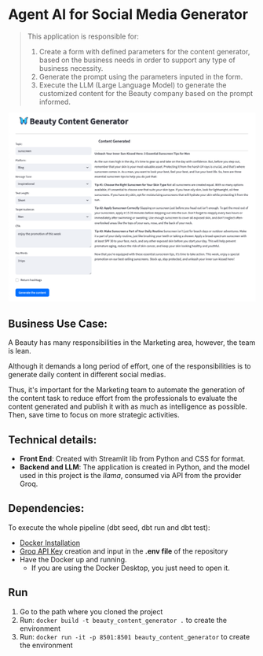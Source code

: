 # Agent AI for Social Media Generator
> This application is responsible for:
> 1. Create a form with defined parameters for the content generator, based on the business needs in order to support any type of business necessity.  
> 2. Generate the prompt using the parameters inputed in the form.
> 3. Execute the LLM (Large Language Model) to generate the customized content for the Beauty company based on the prompt informed.

![alt text](/static/images/Beauty_Content_Generator.png)

## Business Use Case:
A Beauty has many responsibilities in the Marketing area, however, the team is lean. 

Although it demands a long period of effort, one of the responsibilities is to generate daily content in different social medias.

Thus, it's important for the Marketing team to automate the generation of the content task to reduce effort from the professionals to evaluate the content generated and publish it with as much as intelligence as possible. Then, save time to focus on more strategic activities.

## Technical details:
- __Front End__: Created with Streamlit lib from Python and CSS for format.
- __Backend and LLM__: The application is created in Python, and the model used in this project is the _llama_, consumed via API from the provider Groq.

## Dependencies:
To execute the whole pipeline (dbt seed, dbt run and dbt test):
* [Docker Installation](https://www.docker.com/)
* [Groq API Key](https://console.groq.com/keys) creation and input in the __.env file__ of the repository
* Have the Docker up and running.
  * If you are using the Docker Desktop, you just need to open it. 

## Run
  1. Go to the path where you cloned the project
  2. Run: ```docker build -t beauty_content_generator .``` to create the environment
  3. Run: ```docker run -it -p 8501:8501 beauty_content_generator``` to create the environment
